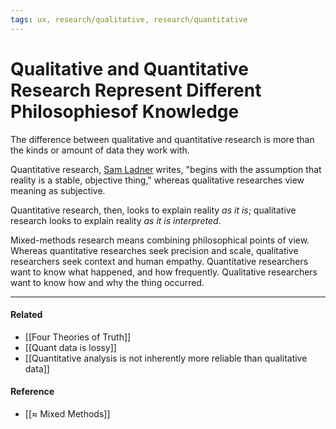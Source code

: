 ```yaml
---
tags: ux, research/qualitative, research/quantitative
---
```


# Qualitative and Quantitative Research Represent Different Philosophiesof Knowledge

The difference between qualitative and quantitative research is more than the kinds or amount of data they work with.

Quantitative research, [Sam Ladner](https://publish.obsidian.md/mobydiction/notes/%E2%89%88+Ladner+-+Mixed+Methods) writes, "begins with the assumption that reality is a stable, objective thing," whereas qualitative researches view meaning as subjective.

Quantitative research, then, looks to explain reality _as it is_; qualitative research looks to explain reality _as it is interpreted_.

Mixed-methods research means combining philosophical points of view. Whereas quantitative researches seek precision and scale, qualitative researchers seek context and human empathy. Quantitative researchers want to know what happened, and how frequently. Qualitative researchers want to know how and why the thing occurred.

---

#### Related

- [[Four Theories of Truth]]
- [[Quant data is lossy]]
- [[Quantitative analysis is not inherently more reliable than qualitative data]]

#### Reference

- [[≈ Mixed Methods]]
